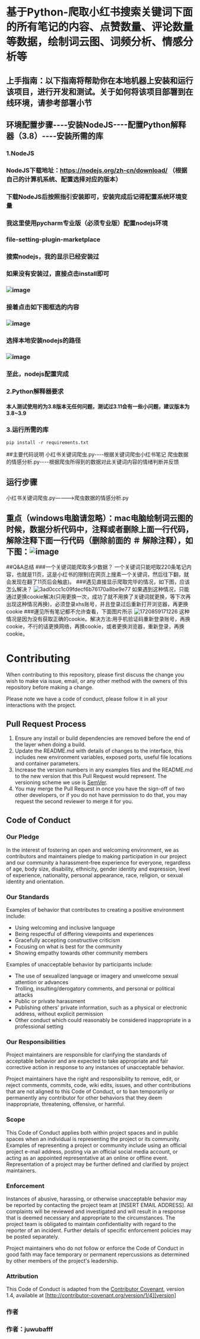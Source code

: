 # 基于Python-爬取小红书搜索关键词下面的所有笔记的内容、点赞数量、评论数量等数据，绘制词云图、词频分析、情感分析等
## 上手指南：以下指南将帮助你在本地机器上安装和运行该项目，进行开发和测试。关于如何将该项目部署到在线环境，请参考部署小节
## 环境配置步骤----安装NodeJS----配置Python解释器（3.8）----安装所需的库
### 1.NodeJS
### NodeJS下载地址：https://nodejs.org/zh-cn/download/ （根据自己的计算机系统、配置选择对应的版本）
### 下载NodeJS后按照指引安装即可，安装完成后记得配置系统环境变量
### 我这里使用pycharm专业版（必须专业版）配置nodejs环境
### file-setting-plugin-marketplace
### 搜索nodejs，我的显示已经安装过
### 如果没有安装过，直接点击install即可
### ![image](https://github.com/Zoe-juwubafff/BAES-Python-XHS-CrawlerAndEmoANAL/assets/90123940/1dc81454-bdd3-40d4-8704-0b8b67b498f8)
### 接着点击如下图框选的内容
### ![image](https://github.com/Zoe-juwubafff/BAES-Python-XHS-CrawlerAndEmoANAL/assets/90123940/b9ea2f44-7488-48c6-bb3e-631f15fedc97)
### 选择本地安装nodejs的路径
### ![image](https://github.com/Zoe-juwubafff/BAES-Python-XHS-CrawlerAndEmoANAL/assets/90123940/b62c6bd4-4dec-4f3a-ba91-50076cf97724)
### 至此，nodejs配置完成

### 2.Python解释器要求
#### 本人测试使用的为3.8版本无任何问题，测试过3.11会有一些小问题，建议版本为3.8~3.9

### 3.运行所需的库
    pip install -r requirements.txt
##主要代码说明
小红书关键词爬虫.py----根据关键词爬虫小红书笔记
爬虫数据的情感分析.py----根据爬虫所得到的数据对此关键词内容的情绪判断并反馈
## 运行步骤
小红书关键词爬虫.py————>爬虫数据的情感分析.py
## 重点（windows电脑请忽略）：mac电脑绘制词云图的时候，数据分析代码中，注释或者删除上面一行代码，解除注释下面一行代码（删除前面的 ＃ 解除注释），如下图：![image](https://github.com/Zoe-juwubafff/BAES-Python-XHS-CrawlerAndEmoANAL/assets/90123940/6438b4a0-9fbb-4967-8283-6eb3be548fea)

##Q&A总结
###一个关键词能爬取多少数据？
一个关键词只能吧取220条笔记内容，也就是11页，这是小红书的限制(在网页上搜素一个关键词，然后往下翻，就会发现在翻了11页后会触底)。
###遇见直接显示爬取完毕的情况，如下图，应该怎么解决？
![3ad0ccc1c09fdecf6b76170a8be9e77](https://github.com/user-attachments/assets/ecdec8f3-4870-4c06-bd2f-0391856e511e)
如果遇到这种情况，只能通过更换cookie解决(只用更换一次，成功了就不用换了关键词就更换，等下次再出现这种情况再换)，必须登录xhs账号，并且登录过后重新打开浏览器，再更换cookie
###運见所有笔记都不允许查看，下面图片所示
![1720859171226](https://github.com/user-attachments/assets/e581a872-9c29-499a-92cc-eb81f11faefa)
这种情况是因为没有获取正确的cookie。解决方法:用手机验证码重新登录账号，再换cookie，不行的话更换网络，再换cookie，或者更换浏览器，重新登录，再换cookie。

# Contributing

When contributing to this repository, please first discuss the change you wish to make via issue,
email, or any other method with the owners of this repository before making a change. 

Please note we have a code of conduct, please follow it in all your interactions with the project.

## Pull Request Process

1. Ensure any install or build dependencies are removed before the end of the layer when doing a 
   build.
2. Update the README.md with details of changes to the interface, this includes new environment 
   variables, exposed ports, useful file locations and container parameters.
3. Increase the version numbers in any examples files and the README.md to the new version that this
   Pull Request would represent. The versioning scheme we use is [SemVer](http://semver.org/).
4. You may merge the Pull Request in once you have the sign-off of two other developers, or if you 
   do not have permission to do that, you may request the second reviewer to merge it for you.

## Code of Conduct

### Our Pledge

In the interest of fostering an open and welcoming environment, we as
contributors and maintainers pledge to making participation in our project and
our community a harassment-free experience for everyone, regardless of age, body
size, disability, ethnicity, gender identity and expression, level of experience,
nationality, personal appearance, race, religion, or sexual identity and
orientation.

### Our Standards

Examples of behavior that contributes to creating a positive environment
include:

* Using welcoming and inclusive language
* Being respectful of differing viewpoints and experiences
* Gracefully accepting constructive criticism
* Focusing on what is best for the community
* Showing empathy towards other community members

Examples of unacceptable behavior by participants include:

* The use of sexualized language or imagery and unwelcome sexual attention or
advances
* Trolling, insulting/derogatory comments, and personal or political attacks
* Public or private harassment
* Publishing others' private information, such as a physical or electronic
  address, without explicit permission
* Other conduct which could reasonably be considered inappropriate in a
  professional setting

### Our Responsibilities

Project maintainers are responsible for clarifying the standards of acceptable
behavior and are expected to take appropriate and fair corrective action in
response to any instances of unacceptable behavior.

Project maintainers have the right and responsibility to remove, edit, or
reject comments, commits, code, wiki edits, issues, and other contributions
that are not aligned to this Code of Conduct, or to ban temporarily or
permanently any contributor for other behaviors that they deem inappropriate,
threatening, offensive, or harmful.

### Scope

This Code of Conduct applies both within project spaces and in public spaces
when an individual is representing the project or its community. Examples of
representing a project or community include using an official project e-mail
address, posting via an official social media account, or acting as an appointed
representative at an online or offline event. Representation of a project may be
further defined and clarified by project maintainers.

### Enforcement

Instances of abusive, harassing, or otherwise unacceptable behavior may be
reported by contacting the project team at [INSERT EMAIL ADDRESS]. All
complaints will be reviewed and investigated and will result in a response that
is deemed necessary and appropriate to the circumstances. The project team is
obligated to maintain confidentiality with regard to the reporter of an incident.
Further details of specific enforcement policies may be posted separately.

Project maintainers who do not follow or enforce the Code of Conduct in good
faith may face temporary or permanent repercussions as determined by other
members of the project's leadership.

### Attribution

This Code of Conduct is adapted from the [Contributor Covenant][homepage], version 1.4,
available at [http://contributor-covenant.org/version/1/4][version]

[homepage]: http://contributor-covenant.org
[version]: http://contributor-covenant.org/version/1/4/

### 作者
### 作者：juwubafff
